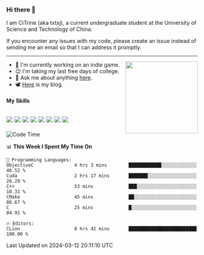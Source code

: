 ### Hi there 👋

I am CiTrine (aka txtxj), a current undergraduate student at the University of Science and Technology of China.

If you encounter any issues with my code, please create an issue instead of sending me an email so that I can address it promptly.

---

<img align="right" height="190" src="http://github-profile-summary-cards.vercel.app/api/cards/stats?username=txtxj&theme=vue">

- 🌱 I'm currently working on an indie game.
- 😉 I'm taking my last free days of college.
- 💬 Ask me about anything [here](https://github.com/txtxj/txtxj/issues).
- 🕊️ [Here](https://txtxj.top) is my blog.

#### My Skills

![](https://img.shields.io/badge/Unity-000000?logo=unity&logoColor=fff)
![](https://img.shields.io/badge/C%23-239120?logo=csharp&logoColor=fff)
![](https://img.shields.io/badge/Python-3e74a2?logo=python&logoColor=fff)
![](https://img.shields.io/badge/C++-65318e?logo=cplusplus&logoColor=fff)
![](https://img.shields.io/badge/C-5654a2?logo=c&logoColor=fff)
![](https://img.shields.io/badge/Vue-4FC08D?logo=vuedotjs&logoColor=fff)
![](https://img.shields.io/badge/Blender-f5792a?logo=blender&logoColor=fff)
![](https://img.shields.io/badge/MS%20SQL-cc2927?logo=microsoftsqlserver&logoColor=fff)
---

<!--START_SECTION:waka-->
![Code Time](http://img.shields.io/badge/Code%20Time-1%2C646%20hrs%2057%20mins-blue)

📊 **This Week I Spent My Time On** 

```text
💬 Programming Languages: 
ObjectiveC               4 hrs 3 mins        ████████████░░░░░░░░░░░░░   46.52 % 
Cuda                     2 hrs 17 mins       ███████░░░░░░░░░░░░░░░░░░   26.29 % 
C++                      53 mins             ███░░░░░░░░░░░░░░░░░░░░░░   10.31 % 
CMake                    45 mins             ██░░░░░░░░░░░░░░░░░░░░░░░   08.67 % 
C                        25 mins             █░░░░░░░░░░░░░░░░░░░░░░░░   04.91 % 

🔥 Editors: 
CLion                    8 hrs 42 mins       █████████████████████████   100.00 % 
```


 Last Updated on 2024-03-12 20:11:10 UTC
<!--END_SECTION:waka-->
